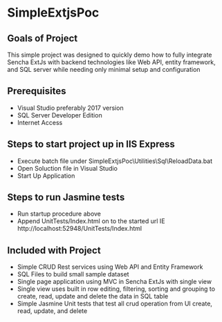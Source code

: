 # SimpleExtjsPoc

## Goals of Project
This simple project was designed to quickly demo how to fully integrate Sencha ExtJs with backend technologies like Web API, entity framework, and SQL server while needing only minimal setup and configuration

## Prerequisites
- Visual Studio preferably 2017 version
- SQL Server Developer Edition
- Internet Access

## Steps to start project up in IIS Express
- Execute batch file under SimpleExtjsPoc\Utilities\Sql\ReloadData.bat
- Open Soluction file in Visual Studio
- Start Up Application

## Steps to run Jasmine tests
- Run startup procedure above
- Append UnitTests/Index.html on to the started url IE http://localhost:52948/UnitTests/Index.html

## Included with Project
- Simple CRUD Rest services using Web API and Entity Framework
- SQL Files to build small sample dataset
- Single page application using MVC in Sencha ExtJs with single view
- Single view uses built in row editing, filtering, sorting and grouping to create, read, update and delete the data in SQL table
- Simple Jasmine Unit tests that test all crud operation from UI create, read, update, and delete
